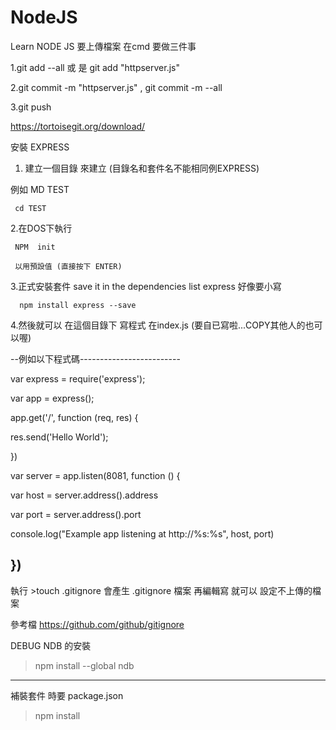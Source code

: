 # NodeJS
Learn NODE JS 
要上傳檔案 在cmd 要做三件事 

1.git add --all 或 是 git add "httpserver.js"

2.git commit -m "httpserver.js" , git commit -m --all

3.git push

https://tortoisegit.org/download/


安裝 EXPRESS 
1. 建立一個目錄 來建立  (目錄名和套件名不能相同例EXPRESS)

例如 MD TEST

     cd TEST
     
2.在DOS下執行      

     NPM  init 
     
     以用預設值 (直接按下 ENTER)
     
3.正式安裝套件 save it in the dependencies list express 好像要小寫

      npm install express --save 
     
4.然後就可以 在這個目錄下 寫程式 在index.js (要自已寫啦...COPY其他人的也可以喔)

--例如以下程式碼-------------------------

var express = require('express');

var app = express();


app.get('/', function (req, res) {

   res.send('Hello World');
   
})

var server = app.listen(8081, function () {

   var host = server.address().address
   
   var port = server.address().port
   
   
   console.log("Example app listening at http://%s:%s", host, port)
   
})
 -----------------------------------
 執行  >touch .gitignore 會產生 .gitignore 檔案 再編輯寫 就可以 設定不上傳的檔案
 
 參考檔 https://github.com/github/gitignore     
 
 DEBUG NDB 的安裝
 
 >npm install --global ndb
 
 ------------
 補裝套件 時要 package.json
>npm install
 
  
     

